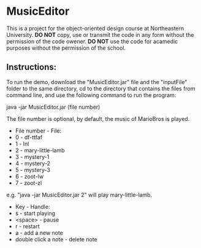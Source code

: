 # MusicEditor

This is a project for the object-oriented design course at Northeastern University.
**DO NOT** copy, use or transmit the code in any form without the permission of the code owener.
**DO NOT** use the code for acamedic purposes without the permission of the school.


## Instructions:
To run the demo, download the "MusicEditor.jar" file and the "inputFile" folder to the same directory, cd to the directory that contains the files from command line, and use the following command to run the program:

java -jar MusicEditor.jar (file number)

The file number is optional, by default, the music of MarioBros is played.

* File number - File:
* 0 - df-ttfaf
* 1 - lnl
* 2 - mary-little-lamb
* 3 - mystery-1
* 4 - mystery-2
* 5 - mystery-3
* 6 - zoot-lw
* 7 - zoot-zl

e.g. "java -jar MusicEditor.jar 2" will play mary-little-lamb.


* Key - Handle:
* s - start playing
* \<space> - pause
* r - restart
* a - add a new note
* double click a note - delete note
